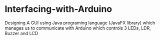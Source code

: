 # Interfacing-with-Arduino
Designing A GUI using Java programing language (JavaFX library) which manages us to communicate with Arduino which controls 3 LEDs, LDR, Buzzer and LCD
